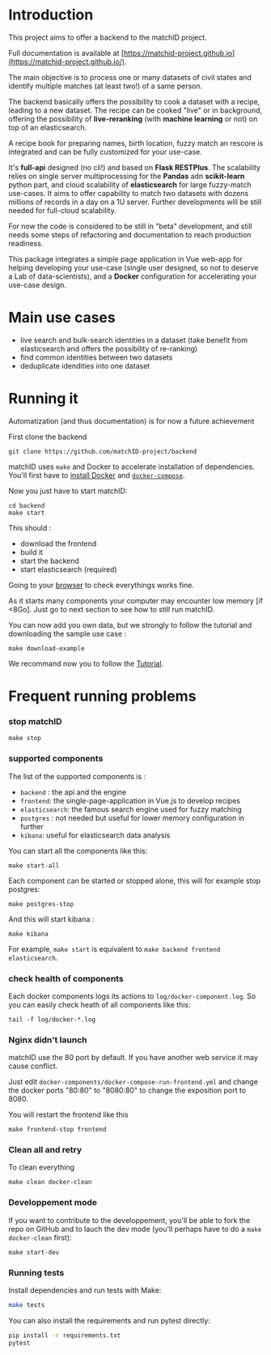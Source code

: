 # Introduction

This project aims to offer a backend to the matchID project.

Full documentation is available at [https://matchid-project.github.io](https://matchid-project.github.io/).

The main objective is to process one or many datasets of civil states and identify multiple matches (at least two!) of a same person.

The backend basically offers the possibility to cook a dataset with a recipe, leading to a new dataset.
The recipe can be cooked "live" or in background, offering the possibility of **live-reranking** (with **machine learning** or not) on top of an elasticsearch.

A recipe book for preparing names, birth location, fuzzy match an rescore is integrated and can be fully customized for your use-case.

It's **full-api** designed (no cli!) and based on **Flask RESTPlus**.
The scalability relies on single server multiprocessing for the **Pandas** adn **scikit-learn** python part,
and cloud scalability of **elasticsearch** for large fuzzy-match use-cases.
It aims to offer capability to match two datasets with dozens millions of records in a day on a 1U server. Further developments will be still needed for full-cloud scalability.

For now the code is considered to be still in "beta" development, and still needs some steps of refactoring and documentation to reach production readiness.

This package integrates a simple page application in Vue web-app for helping developing your use-case (single user designed, so not to deserve a Lab of data-scientists), and a **Docker** configuration for accelerating your use-case design.


# Main use cases

- live search and bulk-search identities in a dataset (take benefit from elasticsearch and offers the possibility of re-ranking)
- find common identities between two datasets
- deduplicate idendities into one dataset

# Running it
Automatization (and thus documentation) is for now a future achievement

First clone the backend
```
git clone https://github.com/matchID-project/backend
```

matchID uses `make` and Docker to accelerate installation of dependencies. You'll first have to [install Docker](https://docs.docker.com/engine/installation/) and [`docker-compose`](https://docs.docker.com/compose/).

Now you just have to start matchID:

```
cd backend
make start
```

This should :
- download the frontend
- build it
- start the backend
- start elasticsearch (required)

Going to your [browser](http://localhost) to check everythings works fine.

As it starts many components your computer may encounter low memory [if <8Go]. Just go to next section to see how to still run matchID.

You can now add you own data, but we strongly to follow the tutorial and downloading the sample use case :

```
make download-example
```

We recommand now you to follow the [Tutorial](https://matchid-project.github.io/tutorial).

# Frequent running problems

### stop matchID

```
make stop
```

### supported components
The list of the supported components is :
- `backend` : the api and the engine
- `frontend`: the single-page-application in Vue.js to develop recipes
- `elasticsearch`: the famous search engine used for fuzzy matching
- `postgres` : not needed but useful for lower memory configuration in further 
- `kibana`: useful for elasticsearch data analysis

You can start all the components like this: 
```
make start-all
```

Each component can be started or stopped alone, this will for example stop postgres:
```
make postgres-stop
```

And this will start kibana :
```
make kibana
```

For example, `make start` is equivalent to `make backend frontend elasticsearch`.


### check health of components
Each docker components logs its actions to `log/docker-component.log`. So you can easily check heath of all components like this:

```
tail -f log/docker-*.log
```


### Nginx didn't launch
matchID use the 80 port by default. If you have another web service it may cause conflict. 

Just edit `docker-components/docker-compose-run-frontend.yml` and change the docker ports "80:80" to "8080:80" to change the exposition port to 8080.

You will restart the frontend like this

```
make frontend-stop frontend
```

### Clean all and retry

To clean everything 
```
make clean docker-clean
```

### Developpement mode
If you want to contribute to the developpement, you'll be able to fork the repo on GitHub and to lauch the dev mode (you'll perhaps have to do a `make docker-clean` first): 

```
make start-dev
```

### Running tests
Install dependencies and run tests with Make:
```bash
make tests
```
You can also install the requirements and run pytest directly:
```bash
pip install -r requirements.txt
pytest
```
